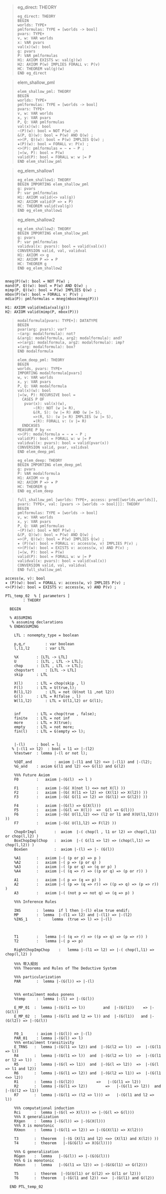 >eg_direct: THEORY
>
>```
>eg_direct: THEORY
>BEGIN
>worlds: TYPE+
>pmlformulas: TYPE = [worlds -> bool]
>pvars: TYPE+
>v, w: VAR worlds
>x: VAR pvars
>val(x)(w): bool
>g: pvars
>P: VAR pmlformulas
>H1: AXIOM EXISTS w: val(g)(w)
>H2: AXIOM P(w) IMPLIES FORALL v: P(v)
>HC: THEOREM val(g)(w)
>END eg_direct
>```







> elem_shallow_pml
>
> ```
> elem_shallow_pml: THEORY
> BEGIN
> worlds: TYPE+
> pmlformulas: TYPE = [worlds -> bool]
> pvars: TYPE+
> v, w: VAR worlds
> x, y: VAR pvars
> P, Q: VAR pmlformulas
> val(x)(w): bool
> ∼(P)(w): bool = NOT P(w) ;n
> &(P, Q)(w): bool = P(w) AND Q(w) ;
> =>(P, Q)(w): bool = P(w) IMPLIES Q(w) ;
> ✷(P)(w): bool = FORALL v: P(v) ;
> <>(P): pmlformulas = ∼ ✷ ∼ P ;
> |=(w, P): bool = P(w)
> valid(P): bool = FORALL w: w |= P
> END elem_shallow_pml
> ```



>eg_elem_shallow1
>
>```
>eg_elem_shallow1: THEORY
>BEGIN IMPORTING elem_shallow_pml
>g: pvars
>P: var pmlformulas
>H1: AXIOM valid(<> val(g))
>H2: AXIOM valid(P => ✷ P)
>HC: THEOREM valid(val(g))
>END eg_elem_shallow1
>```
>
>



>eg_elem_shallow2
>
>```
>eg_elem_shallow2: THEORY
>BEGIN IMPORTING elem_shallow_pml
>g: pvars
>P: var pmlformulas
>validval(x: pvars): bool = valid(val(x))
>CONVERSION valid, val, validval
>H1: AXIOM <> g
>H2: AXIOM P => ✷ P
>HC: THEOREM g
>END eg_elem_shallow2
>```

```

mneg(P)(w): bool = NOT P(w) ;
mand(P, Q)(w): bool = P(w) AND Q(w) ;
mimp(P, Q)(w): bool = P(w) IMPLIES Q(w) ;
mbox(P)(w): bool = FORALL v: P(v) ;
mdia(P): pmlformulas = mneg(mbox(mneg(P)))
```

```
H1: AXIOM valid(mdia(val(g)))
H2: AXIOM valid(mimp(P, mbox(P)))
```





>
>
>```
>modalformula[pvars: TYPE+]: DATATYPE
>BEGIN
>pvar(arg: pvars): var?
>∼(arg: modalformula): not?
>&(arg1: modalformula, arg2: modalformula): and?
>=>(arg1: modalformula, arg2: modalformula): imp?
>✷(arg: modalformula): box?
>END modalformula
>```
>
>```
>elem_deep_pml: THEORY
>BEGIN
>worlds, pvars: TYPE+
>IMPORTING modalformula[pvars]
>w, v: VAR worlds
>x, y: VAR pvars
>P, Q: VAR modalformula
>val(x)(w): bool
>|=(w, P): RECURSIVE bool =
>	CASES P OF
>    pvar(x): val(x)(w),
>        ∼(R): NOT (w |= R),
>        &(R, S): (w |= R) AND (w |= S),
>        =>(R, S): (w |= R) IMPLIES (w |= S),
>        ✷(R): FORALL v: (v |= R)
>	ENDCASES
>MEASURE P by <<
><>(P): modalformula = ∼ ✷ ∼ P ;
>valid(P): bool = FORALL w: w |= P
>validval(x: pvars): bool = valid(pvar(x))
>CONVERSION valid, pvar, validval
>END elem_deep_pml
>```
>
>```
>eg_elem_deep: THEORY
>BEGIN IMPORTING elem_deep_pml
>g: pvars
>P: VAR modalformula
>H1: AXIOM <> g
>H2: AXIOM P => ✷ P
>HC: THEOREM g
>END eg_elem_deep
>```
>
>







>```
>full_shallow_pml [worlds: TYPE+, access: pred[[worlds,worlds]],
>pvars: TYPE+, val: [pvars -> [worlds -> bool]]]: THEORY
>BEGIN
>pmlformulas: TYPE = [worlds -> bool]
>v, w: VAR worlds
>x, y: VAR pvars
>P, Q: VAR pmlformulas
>∼(P)(w): bool = NOT P(w) ;
>&(P, Q)(w): bool = P(w) AND Q(w) ;
>=>(P, Q)(w): bool = P(w) IMPLIES Q(w) ;
>✷ (P)(w): bool = FORALL v: access(w, v) IMPLIES P(v) ;
><>(P)(w): bool = EXISTS v: access(w, v) AND P(v) ;
>|=(w, P): bool = P(w)
>valid(P): bool = FORALL w: w |= P
>validval(x: pvars): bool = valid(val(x))
>CONVERSION valid, val, validval
>END full_shallow_pml
>```



```
access(w, v): bool
✷ (P)(w): bool = FORALL v: access(w, v) IMPLIES P(v) ;
<>(P)(w): bool = EXISTS v: access(w, v) AND P(v) ;
```





```
PTL_temp_02  % [ parameters ]
		: THEORY

  BEGIN

  % ASSUMING
   % assuming declarations
  % ENDASSUMING

    LTL : nonempty_type = boolean

    p,q,r         : var boolean
    l,l1,l2       : var LTL

    %X  	  : [LTL -> LTL]
    U  		  : [LTL , LTL -> LTL];
    chop	  : [LTL , LTL -> LTL];
    chopstart	  : [LTL -> LTL]
    skip	  : LTL

    X(l)	  : LTL = chop(skip , l)
    F(l)	  : LTL = U(true,l);
    R(l1,l2)	  : LTL = not (U(not l1 ,not l2))
    G(l)	  : LTL = R(false , l)
    W(l1,l2)	  : LTL = U(l1,l2) or G(l1);


    inf		  : LTL = chop(true , false);
    finite	  : LTL = not inf
    more	  : LTL	= X(true);
    empty	  : LTL	= not more;
    fin(l)	  : LTL = G(empty => l);

  
    |-(l)	  : bool = l;
   % |-(l1 => l2)  : bool = l1 => |-(l2)
    %testwer  : lemma |-(l or not l);

    %SQT_and    	  : axiom |-(l1 and l2) <=> |-(l1) and |-(l2);
    %G_and	  : axiom G(l1 and l2) <=> G(l1) and G(l2)

    %%% Future Axiom
    F0        :   axiom |-(G(l)  => l )
    
    F1	      :   axiom |-(G( X(not l) <=> not X(l) ))
    F2	      :   axiom |-(G( X(l1 => l2) => (X(l1) => X(l2)) ))
    F3	      :   axiom |-(G( G(l1 => l2) => (G(l1) => G(l2)) ))
   
    F4	      :   axiom |-(G(l) => G(X(l)))
    F5	      :   axiom |-(G(l => X(l))  =>  G(l => G(l)))
    F6	      :   axiom |-(G( U(l1,l2) <=> (l2 or l1 and X(U(l1,l2))) ))
    F7        :   axiom |-(G( U(l1,l2) => F(l2) ))

    ChopOrImpl	  	  :  axiom  |-( chop(l , l1 or l2) => chop(l,l1) or chop(l,l2) )
    BoxChopImplChop	  :  axiom  |-( G(l1 => l2) => (chop(l,l1) => chop(l,l2)) )
    BoxGen    		  :  axiom |-(l) => |- (G(l))

    %A1	      :	  axiom |-( (p or p) => p )
    %A2	      :	  axiom |-( p => (p or q) )
    %A3	      :   axiom |-( (p or q) => (q or p) )
    %A4	      :	  axiom |-( (q => r) => ((p or q) => (p or r)) )
    
    A1	      :	  axiom |-( p => (q => p) )
    A2	      :	  axiom |-( (p => (q => r)) => ((p => q) => (p => r)) )
    A3	      :	  axiom |-( (not p => not q) => (q => p) )
   
    %%% Inference Rules
    
    INS       :  lemma  if l then |-(l) else true endif;
    MP	      :  lemma  |-(l1 => l2) and |-(l1) => |-(l2)
    %INS_1     :	 lemma  (true => l) => |-(l)

   

    T1	      :	  lemma |-( (q => r) => ((p => q) => (p => r)) )
    T2	      :	  lemma |-( p => p)

    RightChopImpChop	:   lemma |-(l1 => l2) => |-( chop(l,l1) => chop(l,l2) )

    %%% 带入规则
    %%% Theorems and Rules of The Deductive System

    %%% particularization
    PAR       :  lemma |-(G(l)) => |-(l)
   
    
    %%% entailment modus ponens
    %temp     :  lemma |-(l) => |-(G(l))

    E_MP_01  :	lemma |-(G(l1 => l))        and  |-(G(l1))    => |-(G(l))
    E_MP_02  :  lemma |-(G(l1 and l2 => l)) and  |-(G(l1))   and |-(G(l2)) => |-(G(l))


    F0_1      :	axiom |-(G(l)) => |-(l)
    PAR_01    :	lemma |-(G(l) => l)
    %%% entailment transitivity
    E_TRNS   :  lemma |-(G(l1 => l2)) and  |-(G(l2 => l))  =>  |-(G(l1 => l))
    R4	     :	lemma |-(G(l1 => l))  and  |-(G(l2 => l))  =>  |-(G(l1 or l2 => l))
    R5	     :	lemma |-(G(l => l1))  and  |-(G(l => l2))  =>  |-(G(l => l1 and l2))
    R6	     :	lemma |-(G(l1 => l2)) and  |-(G(l2 => l1)) =>  |-(G(l1 <=> l2))
    R1	     : 	lemma |-(G(l2))   	     =>   |-(G(l1 => l2))
    R2	     :	lemma |-(G(l1 => l2))        =>   |-(G(l1 => l2))  and |-(G(l2 => l1))
    R7	     :	lemma |-(G(l1 => (l2 => l))) =>   |-(G(l1 and l2 => l))

    %%% computational induction
    Rci	     :	lemma |-(G(l => X(l))) => |-(G(l => G(l)))
    %%% X generalization
    RXgen    :	lemma |-(G(l)) => |-(G(X(l)))
    %%% X is monotonic
    RXmon    :	lemma |-(G(l1 => l2)) => |-(G(X(l1) => X(l2)))

    T3	     :  theorem	  |-(G (X(l1 and l2) <=> (X(l1) and X(l2)) ))
    T4	     :	theorem	  |-(G(G(l) => X(G(l))))   

    %%% G generalization
    RGgen    :	lemma	|-(G(l)) => |-(G(G(l)))
    %%% G is monotonic
    RGmon    :	lemma	|-(G(l1 => l2)) => |-(G(G(l1) => G(l2)))

    T5	     :	theorem	 |-(G(G(l1) or G(l2) => G(l1 or l2)))
    T6	     :	theorem	  |-(G(l1 and l2)) <=>  |-(G(l1) and G(l2))
    
  END PTL_temp_02

```

